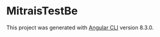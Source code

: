 # MitraisTestBe

This project was generated with [Angular CLI](https://github.com/angular/angular-cli) version 8.3.0.


